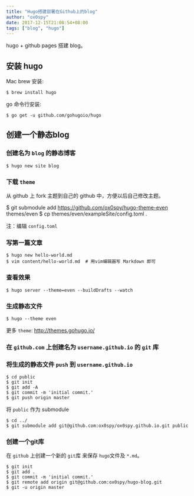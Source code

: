 ```yaml
---
title: "Hugo搭建部署在Github上的blog"
author: "ox0spy"
date: 2017-12-15T21:08:54+08:00
tags: ["blog", "hugo"]
---
```


hugo + github pages 搭建 blog。

## 安装 hugo

Mac brew 安装:

    $ brew install hugo

go 命令行安装:

    $ go get -u github.com/gohugoio/hugo

## 创建一个静态blog

### 创建名为 `blog` 的静态博客

    $ hugo new site blog

### 下载 `theme`

从 github 上 fork 主题到自己的 github 中，方便以后自己修改主题。

   $ git submodule add https://github.com/ox0spy/hugo-theme-even themes/even
   $ cp themes/even/exampleSite/config.toml .

注：编辑 `config.toml`

### 写第一篇文章

    $ hugo new hello-world.md
    $ vim content/hello-world.md  # 用vim编辑器写 Markdown 即可

### 查看效果

    $ hugo server --theme=even --buildDrafts --watch

### 生成静态文件

    $ hugo --theme even

更多 `theme`: <http://themes.gohugo.io/>

### 在 `github.com` 上创建名为 `username.github.io` 的 `git` 库

### 将生成的静态文件 `push` 到 `username.github.io`

    $ cd public
    $ git init
    $ git add -A
    $ git commit -m 'initial commit.'
    $ git push origin master

将 `public` 作为 submodule

    $ cd ../
    $ git submodule add git@github.com:ox0spy/ox0spy.github.io.git public

### 创建一个git库

在 `github` 上创建一个新的 `git`库 来保存 `hugo`文件及 `*.md`。

    $ git init
    $ git add .
    $ git commit -m 'initial commit.'
    $ git remote add origin git@github.com:ox0spy/hugo-blog.git
    $ git -u origin master
